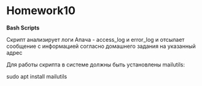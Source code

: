 # Homework10
**Bash Scripts**

Скрипт анализирует логи Апача - access_log и error_log и отсылает сообщение с информацией согласно домашнего задания на указанный адрес

Для работы скрипта в системе должны быть установлены mailutils:

sudo apt install mailutils
